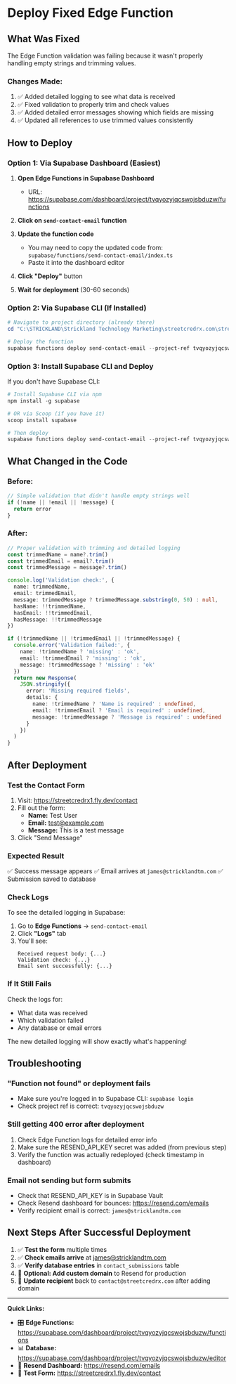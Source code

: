 # Deploy Fixed Edge Function

## What Was Fixed
The Edge Function validation was failing because it wasn't properly handling empty strings and trimming values.

### Changes Made:
1. ✅ Added detailed logging to see what data is received
2. ✅ Fixed validation to properly trim and check values
3. ✅ Added detailed error messages showing which fields are missing
4. ✅ Updated all references to use trimmed values consistently

## How to Deploy

### Option 1: Via Supabase Dashboard (Easiest)

1. **Open Edge Functions in Supabase Dashboard**
   - URL: https://supabase.com/dashboard/project/tvqyozyjqcswojsbduzw/functions

2. **Click on `send-contact-email` function**

3. **Update the function code**
   - You may need to copy the updated code from:
     `supabase/functions/send-contact-email/index.ts`
   - Paste it into the dashboard editor

4. **Click "Deploy"** button

5. **Wait for deployment** (30-60 seconds)

### Option 2: Via Supabase CLI (If Installed)

```powershell
# Navigate to project directory (already there)
cd "C:\STRICKLAND\Strickland Technology Marketing\streetcredrx.com\streetcredrx1"

# Deploy the function
supabase functions deploy send-contact-email --project-ref tvqyozyjqcswojsbduzw
```

### Option 3: Install Supabase CLI and Deploy

If you don't have Supabase CLI:

```powershell
# Install Supabase CLI via npm
npm install -g supabase

# OR via Scoop (if you have it)
scoop install supabase

# Then deploy
supabase functions deploy send-contact-email --project-ref tvqyozyjqcswojsbduzw
```

## What Changed in the Code

### Before:
```typescript
// Simple validation that didn't handle empty strings well
if (!name || !email || !message) {
  return error
}
```

### After:
```typescript
// Proper validation with trimming and detailed logging
const trimmedName = name?.trim()
const trimmedEmail = email?.trim()
const trimmedMessage = message?.trim()

console.log('Validation check:', {
  name: trimmedName,
  email: trimmedEmail,
  message: trimmedMessage ? trimmedMessage.substring(0, 50) : null,
  hasName: !!trimmedName,
  hasEmail: !!trimmedEmail,
  hasMessage: !!trimmedMessage
})

if (!trimmedName || !trimmedEmail || !trimmedMessage) {
  console.error('Validation failed:', {
    name: !trimmedName ? 'missing' : 'ok',
    email: !trimmedEmail ? 'missing' : 'ok',
    message: !trimmedMessage ? 'missing' : 'ok'
  })
  return new Response(
    JSON.stringify({ 
      error: 'Missing required fields',
      details: {
        name: !trimmedName ? 'Name is required' : undefined,
        email: !trimmedEmail ? 'Email is required' : undefined,
        message: !trimmedMessage ? 'Message is required' : undefined
      }
    })
  )
}
```

## After Deployment

### Test the Contact Form
1. Visit: https://streetcredrx1.fly.dev/contact
2. Fill out the form:
   - **Name:** Test User
   - **Email:** test@example.com
   - **Message:** This is a test message
3. Click "Send Message"

### Expected Result
✅ Success message appears
✅ Email arrives at `james@stricklandtm.com`
✅ Submission saved to database

### Check Logs
To see the detailed logging in Supabase:

1. Go to **Edge Functions** → `send-contact-email`
2. Click **"Logs"** tab
3. You'll see:
   ```
   Received request body: {...}
   Validation check: {...}
   Email sent successfully: {...}
   ```

### If It Still Fails
Check the logs for:
- What data was received
- Which validation failed
- Any database or email errors

The new detailed logging will show exactly what's happening!

## Troubleshooting

### "Function not found" or deployment fails
- Make sure you're logged in to Supabase CLI: `supabase login`
- Check project ref is correct: `tvqyozyjqcswojsbduzw`

### Still getting 400 error after deployment
1. Check Edge Function logs for detailed error info
2. Make sure the RESEND_API_KEY secret was added (from previous step)
3. Verify the function was actually redeployed (check timestamp in dashboard)

### Email not sending but form submits
- Check that RESEND_API_KEY is in Supabase Vault
- Check Resend dashboard for bounces: https://resend.com/emails
- Verify recipient email is correct: `james@stricklandtm.com`

## Next Steps After Successful Deployment

1. ✅ **Test the form** multiple times
2. ✅ **Check emails arrive** at james@stricklandtm.com
3. ✅ **Verify database entries** in `contact_submissions` table
4. 🔄 **Optional: Add custom domain** to Resend for production
5. 🔄 **Update recipient** back to `contact@streetcredrx.com` after adding domain

---

**Quick Links:**
- 🎛️ **Edge Functions:** https://supabase.com/dashboard/project/tvqyozyjqcswojsbduzw/functions
- 📊 **Database:** https://supabase.com/dashboard/project/tvqyozyjqcswojsbduzw/editor
- 📧 **Resend Dashboard:** https://resend.com/emails
- 🧪 **Test Form:** https://streetcredrx1.fly.dev/contact
